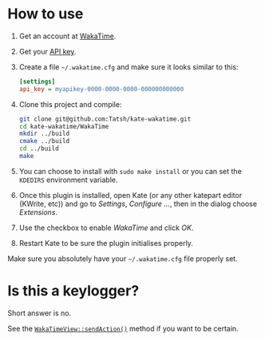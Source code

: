 # How to use

1. Get an account at [WakaTime](https://wakatime.com).
2. Get your [API key](https://wakatime.com/settings).
3. Create a file `~/.wakatime.cfg` and make sure it looks similar to this:

   ```ini
   [settings]
   api_key = myapikey-0000-0000-0000-000000000000
   ```

4. Clone this project and compile:

   ```bash
   git clone git@github.com:Tatsh/kate-wakatime.git
   cd kate-wakatime/WakaTime
   mkdir ../build
   cmake ../build
   cd ../build
   make
   ```

5. You can choose to install with `sudo make install` or you can set the `KDEDIRS` environment variable.
6. Once this plugin is installed, open Kate (or any other katepart editor (KWrite, etc)) and go to *Settings*, *Configure <name>...*, then in the dialog choose *Extensions*.
7. Use the checkbox to enable *WakaTime* and click *OK*.
8. Restart Kate to be sure the plugin initialises properly.

Make sure you absolutely have your `~/.wakatime.cfg` file properly set.

# Is this a keylogger?

Short answer is no.

See the [`WakaTimeView::sendAction()`](https://github.com/Tatsh/kate-wakatime/blob/master/WakaTime/wakatimeplugin.cpp#L104) method if you want to be certain.
